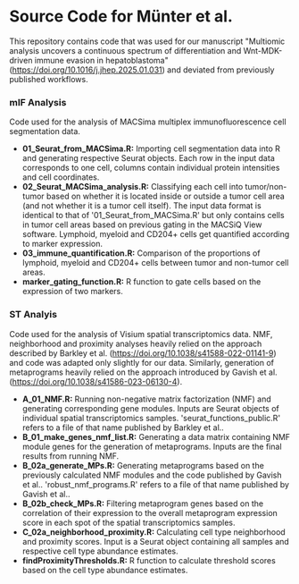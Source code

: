# Source Code for Münter et al.  

 
This repository contains code that was used for our manuscript "Multiomic analysis uncovers a continuous spectrum of differentiation and Wnt-MDK-driven immune evasion in hepatoblastoma" (https://doi.org/10.1016/j.jhep.2025.01.031) and deviated from previously published workflows.  

### mIF Analysis  
Code used for the analysis of MACSima multiplex immunofluorescence cell segmentation data.  

- **01_Seurat_from_MACSima.R:** Importing cell segmentation data into R and generating respective Seurat objects. Each row in the input data corresponds to one cell, columns contain individual protein intensities and cell coordinates.  
- **02_Seurat_MACSima_analysis.R:** Classifying each cell into tumor/non-tumor based on whether it is located inside or outside a tumor cell area (and not whether it is a tumor cell itself). The input data format is identical to that of '01_Seurat_from_MACSima.R' but only contains cells in tumor cell areas based on previous gating in the MACSiQ View software. Lymphoid, myeloid and CD204+ cells get quantified according to marker expression.  
- **03_immune_quantification.R:** Comparison of the proportions of lymphoid, myeloid and CD204+ cells between tumor and non-tumor cell areas.  
- **marker_gating_function.R:** R function to gate cells based on the expression of two markers.  

### ST Analyis  
Code used for the analysis of Visium spatial transcriptomics data. NMF, neighborhood and proximity analyses heavily relied on the approach described by Barkley et al. (https://doi.org/10.1038/s41588-022-01141-9) and code was adapted only slightly for our data. Similarly, generation of metaprograms  heavily relied on the approach introduced by Gavish et al. (https://doi.org/10.1038/s41586-023-06130-4).  

- **A_01_NMF.R:** Running non-negative matrix factorization (NMF) and generating corresponding gene modules. Inputs are Seurat objects of individual spatial transcriptomics samples. 'seurat_functions_public.R' refers to a file of that name published by Barkley et al..  
- **B_01_make_genes_nmf_list.R:** Generating a data matrix containing NMF module genes for the generation of metaprograms. Inputs are the final results from running NMF.  
- **B_02a_generate_MPs.R:** Generating metaprograms based on the previously calculated NMF modules and the code published by Gavish et al.. 'robust_nmf_programs.R' refers to a file of that name published by Gavish et al..  
- **B_02b_check_MPs.R:** Filtering metaprogram genes based on the correlation of their expression to the overall metaprogram expression score in each spot of the spatial transcriptomics samples.  
- **C_02a_neighborhood_proximity.R:** Calculating cell type neighborhood and proximity scores. Input is a Seurat object containing all samples and respective cell type abundance estimates.  
- **findProximityThresholds.R:** R function to calculate threshold scores based on the cell type abundance estimates.  
